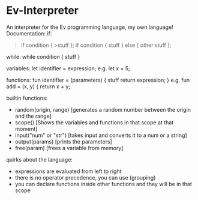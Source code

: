 # Ev-Interpreter
An interpreter for the Ev programming language, my own language!
Documentation:
if:
  >if condition {
    >stuff
  >};
  if condition {
    stuff
  } else {
    other stuff
  };
  
while:
  while condition {
    stuff
  }

variables:
  let identifier = expression;
  e.g. let x = 5;
 
functions:
  fun identifier = (parameters) {
    stuff
    return expression;
  }
  e.g. fun add = (x, y) {
          return x + y;

builtin functions:
  - random(origin, range) [generates a random number between the origin and the range]
  - scope() [Shows the variables and functions in that scope at that moment]
  - input("num" or "str") [takes input and converts it to a num or a string]
  - output(params) [prints the parameters]
  - free(param) [frees a variable from memory]
  
quirks about the language:
  - expressions are evaluated from left to right 
  - there is no operator precedence, you can use (grouping)
  - you can declare functions inside other functions and they will be in that scope
